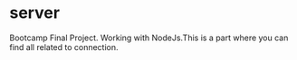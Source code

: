 # server
Bootcamp Final Project. Working with NodeJs.This is a part where you can find all related to connection. 
